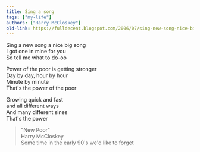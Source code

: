 ```yaml
---
title: Sing a song
tags: ["my-life"]
authors: ["Harry McCloskey"]
old-link: https://fulldecent.blogspot.com/2006/07/sing-new-song-nice-big-song-i-got-one.html
---
```


Sing a new song a nice big song<br>I got one in mine for you<br>So tell me what to do-oo<br>

Power of the poor is getting stronger<br>Day by day, hour by hour<br>Minute by minute<br>That's the power of the poor

Growing quick and fast<br>and all different ways<br>And many different sines<br>That's the power

> "New Poor"<br>Harry McCloskey<br>Some time in the early 90's we'd like to forget
